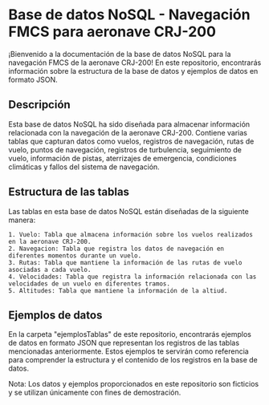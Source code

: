# Base de datos NoSQL - Navegación FMCS para aeronave CRJ-200

¡Bienvenido a la documentación de la base de datos NoSQL para la navegación FMCS de la aeronave CRJ-200! En este repositorio, encontrarás información sobre la estructura de la base de datos y ejemplos de datos en formato JSON.

## Descripción

Esta base de datos NoSQL ha sido diseñada para almacenar información relacionada con la navegación de la aeronave CRJ-200. Contiene varias tablas que capturan datos como vuelos, registros de navegación, rutas de vuelo, puntos de navegación, registros de turbulencia, seguimiento de vuelo, información de pistas, aterrizajes de emergencia, condiciones climáticas y fallos del sistema de navegación.

## Estructura de las tablas

Las tablas en esta base de datos NoSQL están diseñadas de la siguiente manera:

    1. Vuelo: Tabla que almacena información sobre los vuelos realizados en la aeronave CRJ-200.
    2. Navegacion: Tabla que registra los datos de navegación en diferentes momentos durante un vuelo.
    3. Rutas: Tabla que mantiene la información de las rutas de vuelo asociadas a cada vuelo.
    4. Velocidades: Tabla que registra la información relacionada con las velocidades de un vuelo en diferentes tramos.
    5. Altitudes: Tabla que mantiene la información de la altiud.

## Ejemplos de datos

En la carpeta "ejemplosTablas" de este repositorio, encontrarás ejemplos de datos en formato JSON que representan los registros de las tablas mencionadas anteriormente. Estos ejemplos te servirán como referencia para comprender la estructura y el contenido de los registros en la base de datos.

Nota: Los datos y ejemplos proporcionados en este repositorio son ficticios y se utilizan únicamente con fines de demostración.